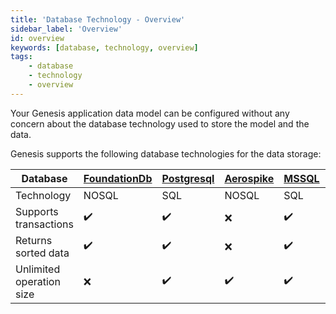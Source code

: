 ```yaml
---
title: 'Database Technology - Overview'
sidebar_label: 'Overview'
id: overview
keywords: [database, technology, overview]
tags:
    - database
    - technology
    - overview
---
```


Your Genesis application data model can be configured without any concern about the database technology used to store the model and the data.

Genesis supports the following database technologies for the data storage:

| Database | [FoundationDb](/database/database-technology/foundationdb/) | [Postgresql](/database/database-technology/sql/#postgresql) | [Aerospike](/database/database-technology/aerospike/) | [MSSQL](/database/database-technology/sql/#ms-sql) | [Oracle](/database/database-technology/sql/#oracle) |
| --- | --- | --- | --- |---------------------------------------------------|-----------------------------------------------------|
| Technology | NOSQL | SQL | NOSQL | SQL                                               | SQL                                                 |
| Supports transactions | ✔️ | ✔️ | ❌ | ✔️                                                | ✔️                                                  |
| Returns sorted data | ✔️ | ✔️ | ❌ | ✔️                                                | ✔️                                                  |
| Unlimited operation size | ❌ | ✔️ | ✔️ | ✔️                                                | ✔️                                                  |


